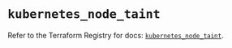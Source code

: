 # `kubernetes_node_taint`

Refer to the Terraform Registry for docs: [`kubernetes_node_taint`](https://registry.terraform.io/providers/hashicorp/kubernetes/2.32.0/docs/resources/node_taint).
